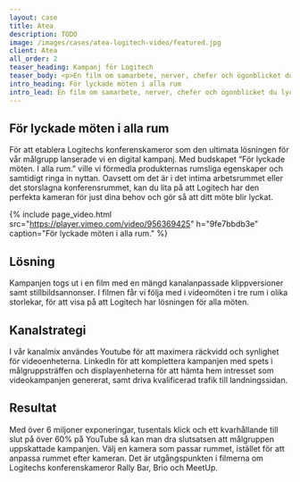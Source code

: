 ```yaml
---
layout: case
title: Atea
description: TODO
image: /images/cases/atea-logitech-video/featured.jpg
client: Atea
all_order: 2
teaser_heading: Kampanj för Logitech 
teaser_body: <p>En film om samarbete, nerver, chefer och ögonblicket du lyckas. Och videokameror.</p>
intro_heading: För lyckade möten i alla rum
intro_lead: En film om samarbete, nerver, chefer och ögonblicket du lyckas. Och videokameror.
---
```


## För lyckade möten i alla rum

För att etablera Logitechs konferenskameror som den ultimata lösningen för vår målgrupp lanserade vi en digital kampanj. Med budskapet “För lyckade möten. I alla rum.” ville vi förmedla produkternas rumsliga egenskaper och samtidigt ringa in nyttan. Oavsett om det är i det intima arbetsrummet eller det storslagna konferensrummet, kan du lita på att Logitech har den perfekta kameran för just dina behov och gör så att ditt möte blir lyckat.

{%
  include page_video.html
  src="https://player.vimeo.com/video/956369425"
  h="9fe7bbdb3e"
  caption="För lyckade möten i alla rum."
%}

## Lösning
Kampanjen togs ut i en film med en mängd kanalanpassade klippversioner samt stillbildsannonser. I filmen får vi följa med i videomöten i tre rum i olika storlekar, för att visa på att Logitech har lösningen för alla möten.


## Kanalstrategi
I vår kanalmix användes Youtube för att maximera räckvidd och synlighet för videoenheterna. LinkedIn för att komplettera kampanjen med spets i målgruppsträffen och displayenheterna för att hämta hem intresset som videokampanjen genererat, samt driva kvalificerad trafik till landningssidan.

## Resultat
Med över 6 miljoner exponeringar, tusentals klick och ett kvarhållande till slut på över 60% på YouTube så kan man dra slutsatsen att målgruppen uppskattade kampanjen. Välj en kamera som passar rummet, istället för att anpassa rummet efter kameran. Det är utgångspunkten i filmerna om Logitechs konferenskameror Rally Bar, Brio och MeetUp.


